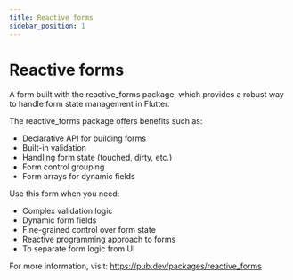 ```yaml
---
title: Reactive forms
sidebar_position: 1
---
```


# Reactive forms

A form built with the reactive_forms package, which provides a robust way to handle
form state management in Flutter.

The reactive_forms package offers benefits such as:
- Declarative API for building forms
- Built-in validation
- Handling form state (touched, dirty, etc.)
- Form control grouping
- Form arrays for dynamic fields

Use this form when you need:
- Complex validation logic
- Dynamic form fields
- Fine-grained control over form state
- Reactive programming approach to forms
- To separate form logic from UI

For more information, visit: https://pub.dev/packages/reactive_forms

<!-- Add content here -->